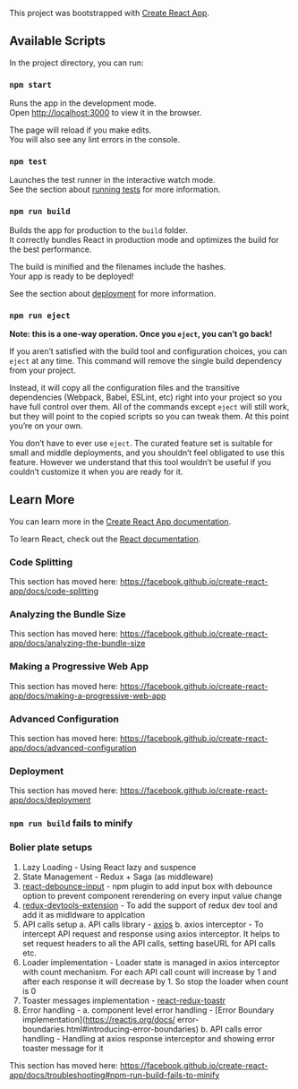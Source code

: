 This project was bootstrapped with [Create React App](https://github.com/facebook/create-react-app).

## Available Scripts

In the project directory, you can run:

### `npm start`

Runs the app in the development mode.<br>
Open [http://localhost:3000](http://localhost:3000) to view it in the browser.

The page will reload if you make edits.<br>
You will also see any lint errors in the console.

### `npm test`

Launches the test runner in the interactive watch mode.<br>
See the section about [running tests](https://facebook.github.io/create-react-app/docs/running-tests) for more information.

### `npm run build`

Builds the app for production to the `build` folder.<br>
It correctly bundles React in production mode and optimizes the build for the best performance.

The build is minified and the filenames include the hashes.<br>
Your app is ready to be deployed!

See the section about [deployment](https://facebook.github.io/create-react-app/docs/deployment) for more information.

### `npm run eject`

**Note: this is a one-way operation. Once you `eject`, you can’t go back!**

If you aren’t satisfied with the build tool and configuration choices, you can `eject` at any time. This command will remove the single build dependency from your project.

Instead, it will copy all the configuration files and the transitive dependencies (Webpack, Babel, ESLint, etc) right into your project so you have full control over them. All of the commands except `eject` will still work, but they will point to the copied scripts so you can tweak them. At this point you’re on your own.

You don’t have to ever use `eject`. The curated feature set is suitable for small and middle deployments, and you shouldn’t feel obligated to use this feature. However we understand that this tool wouldn’t be useful if you couldn’t customize it when you are ready for it.

## Learn More

You can learn more in the [Create React App documentation](https://facebook.github.io/create-react-app/docs/getting-started).

To learn React, check out the [React documentation](https://reactjs.org/).

### Code Splitting

This section has moved here: https://facebook.github.io/create-react-app/docs/code-splitting

### Analyzing the Bundle Size

This section has moved here: https://facebook.github.io/create-react-app/docs/analyzing-the-bundle-size

### Making a Progressive Web App

This section has moved here: https://facebook.github.io/create-react-app/docs/making-a-progressive-web-app

### Advanced Configuration

This section has moved here: https://facebook.github.io/create-react-app/docs/advanced-configuration

### Deployment

This section has moved here: https://facebook.github.io/create-react-app/docs/deployment

### `npm run build` fails to minify

### Bolier plate setups

1. Lazy Loading - Using React lazy and suspence
2. State Management - Redux + Saga (as middleware)
3. [react-debounce-input](https://www.npmjs.com/package/react-debounce-input) - npm plugin to add input box with debounce option to prevent component rerendering on every input value change
4. [redux-devtools-extension](https://github.com/zalmoxisus/redux-devtools-extension) - To add the support of redux dev tool and add it as midldware to applcation
5. API calls setup
    a. API calls library - [axios](https://github.com/axios/axios) 
    b. axios interceptor - To intercept API request and response using axios interceptor. It helps to set                            request headers to all the API calls, setting baseURL for API calls etc.
6. Loader implementation - Loader state is managed in axios interceptor with count mechanism. For each API                               call count will increase by 1 and after each response it will decrease by 1. So                               stop the loader when count is 0
7. Toaster messages implementation - [react-redux-toastr](https://www.npmjs.com/package/react-redux-toastr)
8. Error handling - 
    a. component level error handling - [Error Boundary implementation](https://reactjs.org/docs/            error-boundaries.html#introducing-error-boundaries) 
    b. API calls error handling - Handling at axios response interceptor and showing error toaster message for it

This section has moved here: https://facebook.github.io/create-react-app/docs/troubleshooting#npm-run-build-fails-to-minify
